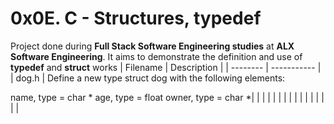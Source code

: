 #  0x0E. C - Structures, typedef
 Project done during **Full Stack Software Engineering studies** at **ALX Software Engineering**. It aims to demonstrate the definition and use of **typedef** and **struct** works
| Filename | Description |
| -------- | ----------- |
| dog.h | Define a new type struct dog with the following elements:

name, type = char *
age, type = float
owner, type = char *|
|  | |
|  | |
|  | |
|  | |
|  | |
